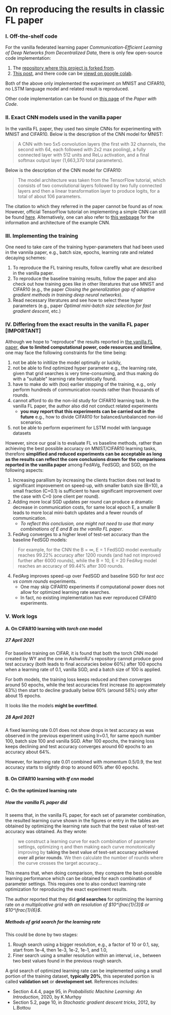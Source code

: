 # On reproducing the results in classic FL paper

### I. Off-the-shelf code
For the vanilla federated learning paper *Communication-Efficient Learning of Deep Networks from Decentralized Data*, there is only few open-source code implementation:
1. The [repository where this project is forked from](https://github.com/AshwinRJ/Federated-Learning-PyTorch).
2. [This post](https://hackmd.io/@stefanhofman/rJCJCViOL), and there code can be [viewd on google colab](https://colab.research.google.com/drive/1sWdbt_a3Dya9TQKTB2k5p-kRJWiznGsb#scrollTo=nlFXcKdIBYBA).

Both of the above only implemented the experiment on MNIST and CIFAR10, no LSTM language model and related result is reproduced.

Other code implementation can be found on [this page](https://paperswithcode.com/paper/communication-efficient-learning-of-deep) of the *Paper with Code*.

### II. Exact CNN models used in the vanilla paper

In the vanilla FL paper, they used two simple CNNs for experimenting with MNIST and CIFAR10. Below is the description of the CNN model for MNIST:
> A CNN with two 5x5 convolution layers (the first with 32 channels, the second with 64, each followed with 2x2 max pooling), a fully connected layer with 512 units and ReLu activation, and a final softmax output layer (1,663,370 total parameters).

Below is the description of the CNN model for CIFAR10:
> The model architecture was taken from the TensorFlow tutorial, which consists of two convolutional layers followed by two fully connected layers and then a linear transformation layer to produce logits, for a total of about 106 parameters.

The citation to which they referred in the paper cannot be found as of now. However, official TensorFlow tutorial on implementing a simple CNN can still be found [here](https://www.tensorflow.org/tutorials/images/cnn?hl=zh-cn). Alternatively, one can also refer to [this webpage](https://adventuresinmachinelearning.com/convolutional-neural-networks-tutorial-tensorflow/) for the information and architecture of the example CNN.  

### III. Implementing the training

One need to take care of the training hyper-parameters that had been used in the vannila paper, e.g., batch size, epochs, learning rate and related decaying schemes:
1. To reproduce the FL training results, follow careflly what are described in the vanilla paper.
2. To reproduce the baseline training results, follow the paper and also check out how training goes like in other literatures that use MNIST and CIFAR10 (e.g., the paper *Closing the generalization gap of adaptive gradient methods in training deep neural networks*).
3. Read necessary literatures and see how to select these hyper parameters (e.g., paper *Optimal mini-batch size selection for fast gradient descent*, etc.)

### IV. Differing from the exact results in the vanilla FL paper [IMPORTANT]
Although we hope to "reproduce" the results reported in [the vanilla FL paper](https://arxiv.org/abs/1602.05629), **due to limited computational power, code resources and timeline**, one may face the following constraints for the time being:
1. not be able to initilize the model optimally or luckily,
2. not be able to find optimized hyper parameter e.g., the learning rate, given that grid searches is very time-consuming, and thus making do with a "suitable" learning rate heuristically found.
3. have to make do with (too) earlier stopping of the training, e.g., only perform hundreds of communication rounds rather than thousands of rounds.
4. cannot afford to do the non-iid study for CIFAR10 learning task. In the vanilla FL paper, the author also did not conduct related experiments 
    * **you may report that this experiments can be carried out in the future** e.g., how to divide CIFAR10 for balanced/unbalanced non-iid scenarios.
5. not be able to perform experiment for LSTM model with language datasets

However, since our goal is to evaluate FL vs baseline methods, rather than achieving the best possible accuracy on MNIST/CIFAR10 learning tasks, therefore **simplified and reduced experiments can be acceptable as long as the results can reflect the core conclusions drawn for the comparisons reported in the vanilla paper** among FedAVg, FedSGD, and SGD, on the following aspects:
1. Increasing parallism by increasing the clients fraction does not lead to significant improvement on speed-up, with smaller batch size (B=10), a small fraction (C=0.1) is sufficient to have significant improvement over the case with C=0 (one client per round).
2. Adding more local SGD updates per round can produce a dramatic decrease in communication costs, for same local epoch E, a smaller B leads to more local mini-batch updates and a fewer rounds of communication. 
    * *To reflect this conclusion, one might not need to use that many combinations of E and B as the vanilla FL paper*.
3. FedAvg converges to a higher level of test-set accuracy than the baseline FedSGD models:
> For example, for the CNN the B = ∞, E = 1 FedSGD model eventually reaches 99.22% accuracy after 1200 rounds (and had not improved further after 6000 rounds), while the B = 10, E = 20 FedAvg model reaches an accuracy of 99.44% after 300 rounds.
4. FedAvg improves speed-up over FedSGD and baseline SGD for *test acc vs comm rounds* experiments.
    * One may skip CIFAR10 experiments if computational power does not allow for optimized learning rate searches.
    * In fact, no existing implementation has ever reproduced CIFAR10 experiments.


### V. Work logs
#### A. On CIFAR10 learning with *torch cnn* model 
##### 27 April 2021
For baseline training on CIFAR, it is found that both the torch CNN model created by WY and the one in AshwinRJ's repository cannot produce good test accuracy (both leads to final accuracies below 60%) after 100 epochs when a learning rate of 0.1, vanilla SGD, and a batch size of 100 is applied.

For both models, the training loss keeps reduced and then converges around 50 epochs, while the test accuracies first increase (to approximately 63%) then start to decline gradually below 60% (around 58%) only after about 15 epochs.

It looks like the models **might be overfitted**.

##### 28 April 2021
A fixed learning rate 0.01 does not show drops in test accuracy as was observed in the previous experiment using lr=0.1, for same epoch number 100, batch size 100 and vanilla SGD. After 100 epochs, the training loss keeps declining and test accuracy converges around 60 epochs to an accuracy about 64%.

However, for learning rate 0.01 combined with momentum 0.5/0.9, the test accuracy starts to slightly drop to around 60% after 60 epochs.

#### B. On CIFAR10 learning with *tf cnn* model 

#### C. On the optimized learning rate
##### How the vanilla FL paper did
It seems that, in the vanilla FL paper, for each set of parameter combination, the resulted learning curve shown in the figures or entry in the tables are obtained by optimizing the learning rate such that the best value of test-set accuracy was obtained. As they wrote:

>we construct a learning curve for each combination of parameter settings, optimizing η and then making each curve monotonically improving by **taking the best value of test-set accuracy achieved over all prior rounds**. We then calculate the number of rounds where the curve crosses the target accuracy...

This means that, when doing comparison, they compare the best-possible learning performance which can be obtained for each combination of parameter settings. This requires one to also conduct learning rate optimization for reproducing the exact experiment results.

The author reported that they did **grid searches** for optimizing the learning rate on *a multiplicative grid with an resolution of $10^\frac{1}{3}$ or $10^\frac{1}{6}$*.

##### Methods of grid search for the learning rate
This could be done by two stages:
1. Rough search using a bigger resolution, e.g., a factor of 10 or 0.1, say, start from 1e-4, then 1e-3, 1e-2, 1e-1, and 1.0,
2. Finer search using a smaller resolution within an interval, i.e., between two best values found in the previous rough search.

A grid search of optimized learning rate can be implemented using a small portion of the training dataset, **typically 20%**, this seperated portion is called **validation set** or **development set**. References includes:
* Section 4.4.4, page 95, in *Probabilistic Machine Learning: An Introduction*, 2020, by K.Murhpy
* Section 5.2, page 10, in *Stochastic gradient descent tricks*, 2012, by L.Bottou